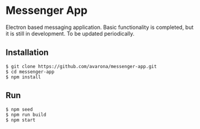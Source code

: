# Messenger App
Electron based messaging application. Basic functionality is completed, but it is still in development. To be updated periodically.

## Installation
````
$ git clone https://github.com/avarona/messenger-app.git
$ cd messenger-app
$ npm install
````

## Run
````
$ npm seed
$ npm run build
$ npm start
````
